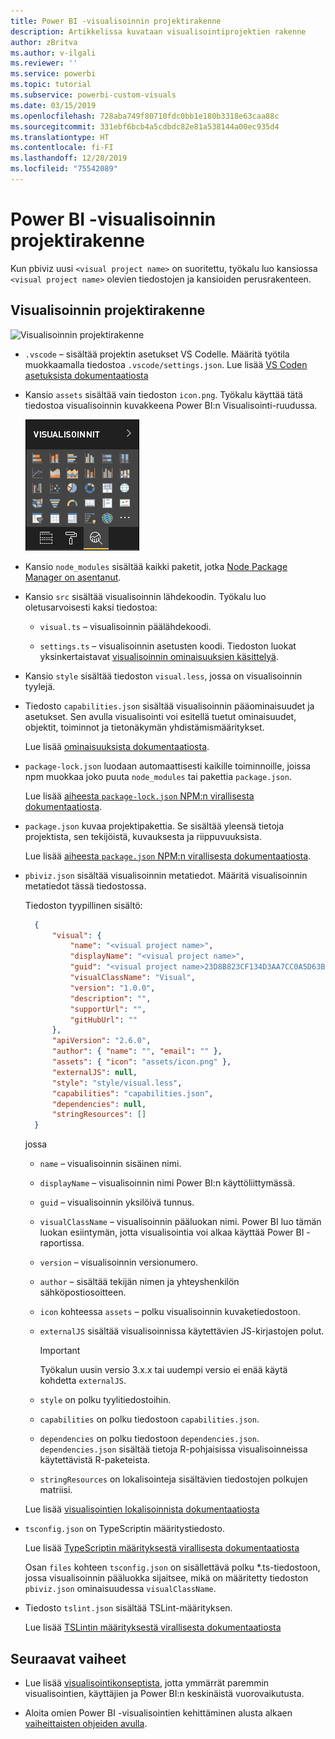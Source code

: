 ```yaml
---
title: Power BI -visualisoinnin projektirakenne
description: Artikkelissa kuvataan visualisointiprojektien rakenne
author: zBritva
ms.author: v-ilgali
ms.reviewer: ''
ms.service: powerbi
ms.topic: tutorial
ms.subservice: powerbi-custom-visuals
ms.date: 03/15/2019
ms.openlocfilehash: 728aba749f80710fdc0bb1e180b3318e63caa88c
ms.sourcegitcommit: 331ebf6bcb4a5cdbdc82e81a538144a00ec935d4
ms.translationtype: HT
ms.contentlocale: fi-FI
ms.lasthandoff: 12/28/2019
ms.locfileid: "75542089"
---
```

# <a name="power-bi-visual-project-structure"></a>Power BI -visualisoinnin projektirakenne

Kun pbiviz uusi `<visual project name>` on suoritettu, työkalu luo kansiossa `<visual project name>` olevien tiedostojen ja kansioiden perusrakenteen.

## <a name="visual-project-structure"></a>Visualisoinnin projektirakenne

![Visualisoinnin projektirakenne](./media/visual-project-structure.png)

* `.vscode` – sisältää projektin asetukset VS Codelle. Määritä työtila muokkaamalla tiedostoa `.vscode/settings.json`. Lue lisää [VS Coden asetuksista dokumentaatiosta](https://code.visualstudio.com/docs/getstarted/settings)

* Kansio `assets` sisältää vain tiedoston `icon.png`. Työkalu käyttää tätä tiedostoa visualisoinnin kuvakkeena Power BI:n Visualisointi-ruudussa.

    ![Visualisointi-ruutu](./media/visualization-pane-analytics-tab.png)

* Kansio `node_modules` sisältää kaikki paketit, jotka [Node Package Manager on asentanut](https://docs.npmjs.com/files/folders.html).

* Kansio `src` sisältää visualisoinnin lähdekoodin. Työkalu luo oletusarvoisesti kaksi tiedostoa:

  * `visual.ts` – visualisoinnin päälähdekoodi.

  * `settings.ts` – visualisoinnin asetusten koodi. Tiedoston luokat yksinkertaistavat [visualisoinnin ominaisuuksien käsittelyä](./objects-properties.md#properties).

* Kansio `style` sisältää tiedoston `visual.less`, jossa on visualisoinnin tyylejä.

* Tiedosto `capabilities.json` sisältää visualisoinnin pääominaisuudet ja asetukset. Sen avulla visualisointi voi esitellä tuetut ominaisuudet, objektit, toiminnot ja tietonäkymän yhdistämismääritykset.

    Lue lisää [ominaisuuksista dokumentaatiosta](./capabilities.md).

* `package-lock.json` luodaan automaattisesti kaikille toiminnoille, joissa npm muokkaa joko puuta `node_modules` tai pakettia `package.json`.

    Lue lisää [aiheesta `package-lock.json` NPM:n virallisesta dokumentaatiosta](https://docs.npmjs.com/files/package-lock.json).

* `package.json` kuvaa projektipakettia. Se sisältää yleensä tietoja projektista, sen tekijöistä, kuvauksesta ja riippuvuuksista.

    Lue lisää [aiheesta `package.json` NPM:n virallisesta dokumentaatiosta](https://docs.npmjs.com/files/package.json.html).

* `pbiviz.json` sisältää visualisoinnin metatiedot. Määritä visualisoinnin metatiedot tässä tiedostossa.

    Tiedoston tyypillinen sisältö:

  ```json
    {
        "visual": {
            "name": "<visual project name>",
            "displayName": "<visual project name>",
            "guid": "<visual project name>23D8B823CF134D3AA7CC0A5D63B20B7F",
            "visualClassName": "Visual",
            "version": "1.0.0",
            "description": "",
            "supportUrl": "",
            "gitHubUrl": ""
        },
        "apiVersion": "2.6.0",
        "author": { "name": "", "email": "" },
        "assets": { "icon": "assets/icon.png" },
        "externalJS": null,
        "style": "style/visual.less",
        "capabilities": "capabilities.json",
        "dependencies": null,
        "stringResources": []
    }
  ```

    jossa

  * `name` – visualisoinnin sisäinen nimi.

  * `displayName` – visualisoinnin nimi Power BI:n käyttöliittymässä.

  * `guid` – visualisoinnin yksilöivä tunnus.

  * `visualClassName` – visualisoinnin pääluokan nimi. Power BI luo tämän luokan esiintymän, jotta visualisointia voi alkaa käyttää Power BI -raportissa.

  * `version` – visualisoinnin versionumero.

  * `author` – sisältää tekijän nimen ja yhteyshenkilön sähköpostiosoitteen.

  * `icon` kohteessa `assets` – polku visualisoinnin kuvaketiedostoon.

  * `externalJS` sisältää visualisoinnissa käytettävien JS-kirjastojen polut.

    > [!IMPORTANT]
    > Työkalun uusin versio 3.x.x tai uudempi versio ei enää käytä kohdetta `externalJS`.

  * `style` on polku tyylitiedostoihin.

  * `capabilities` on polku tiedostoon `capabilities.json`.

  * `dependencies` on polku tiedostoon `dependencies.json`. `dependencies.json` sisältää tietoja R-pohjaisissa visualisoinneissa käytettävistä R-paketeista.

  * `stringResources` on lokalisointeja sisältävien tiedostojen polkujen matriisi.

  Lue lisää [visualisointien lokalisoinnista dokumentaatiosta](./localization.md)

* `tsconfig.json` on TypeScriptin määritystiedosto.

    Lue lisää [TypeScriptin määrityksestä virallisesta dokumentaatiosta](https://www.typescriptlang.org/docs/handbook/tsconfig-json.html)

    Osan `files` kohteen `tsconfig.json` on sisällettävä polku *.ts-tiedostoon, jossa visualisoinnin pääluokka sijaitsee, mikä on määritetty tiedoston `pbiviz.json` ominaisuudessa `visualClassName`.

* Tiedosto `tslint.json` sisältää TSLint-määrityksen.

    Lue lisää [TSLintin määrityksestä virallisesta dokumentaatiosta](https://palantir.github.io/tslint/usage/configuration/)

## <a name="next-steps"></a>Seuraavat vaiheet

* Lue lisää [visualisointikonseptista](./power-bi-visuals-concept.md), jotta ymmärrät paremmin visualisointien, käyttäjien ja Power BI:n keskinäistä vuorovaikutusta.

* Aloita omien Power BI -visualisointien kehittäminen alusta alkaen [vaiheittaisten ohjeiden avulla](./custom-visual-develop-tutorial.md).
